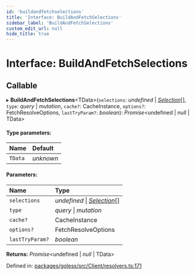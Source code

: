 ```yaml
---
id: 'buildandfetchselections'
title: 'Interface: BuildAndFetchSelections'
sidebar_label: 'BuildAndFetchSelections'
custom_edit_url: null
hide_title: true
---
```


# Interface: BuildAndFetchSelections

## Callable

▸ **BuildAndFetchSelections**<TData\>(`selections`: _undefined_ \| [_Selection_](../classes/selection.md)[], `type`: _query_ \| _mutation_, `cache?`: CacheInstance, `options?`: FetchResolveOptions, `lastTryParam?`: _boolean_): _Promise_<undefined \| _null_ \| TData\>

#### Type parameters:

| Name    | Default   |
| :------ | :-------- |
| `TData` | _unknown_ |

#### Parameters:

| Name            | Type                                                    |
| :-------------- | :------------------------------------------------------ |
| `selections`    | _undefined_ \| [_Selection_](../classes/selection.md)[] |
| `type`          | _query_ \| _mutation_                                   |
| `cache?`        | CacheInstance                                           |
| `options?`      | FetchResolveOptions                                     |
| `lastTryParam?` | _boolean_                                               |

**Returns:** _Promise_<undefined \| _null_ \| TData\>

Defined in: [packages/gqless/src/Client/resolvers.ts:171](https://github.com/gqless/gqless/blob/41c894a/packages/gqless/src/Client/resolvers.ts#L171)
